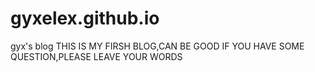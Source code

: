 # gyxelex.github.io
gyx's blog
THIS IS MY FIRSH BLOG,CAN BE GOOD
IF YOU HAVE SOME QUESTION,PLEASE LEAVE YOUR WORDS
